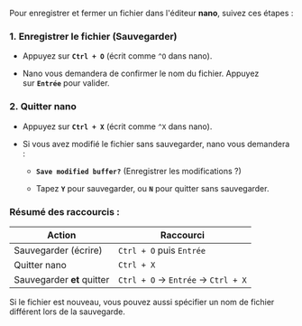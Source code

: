 Pour enregistrer et fermer un fichier dans l'éditeur **nano**, suivez ces étapes :

### 1. **Enregistrer le fichier (Sauvegarder)**

- Appuyez sur **`Ctrl + O`** (écrit comme `^O` dans nano).
    
- Nano vous demandera de confirmer le nom du fichier. Appuyez sur **`Entrée`** pour valider.
    

### 2. **Quitter nano**

- Appuyez sur **`Ctrl + X`** (écrit comme `^X` dans nano).
    
- Si vous avez modifié le fichier sans sauvegarder, nano vous demandera :
    
    - **`Save modified buffer?`** (Enregistrer les modifications ?)
        
    - Tapez **`Y`** pour sauvegarder, ou **`N`** pour quitter sans sauvegarder.
        

### Résumé des raccourcis :

|Action|Raccourci|
|---|---|
|Sauvegarder (écrire)|`Ctrl + O` puis `Entrée`|
|Quitter nano|`Ctrl + X`|
|Sauvegarder **et** quitter|`Ctrl + O` → `Entrée` → `Ctrl + X`|

Si le fichier est nouveau, vous pouvez aussi spécifier un nom de fichier différent lors de la sauvegarde.